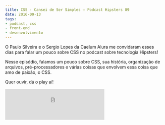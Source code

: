 ```yaml
---
title: CSS - Cansei de Ser Simples – Podcast Hipsters 09
date: 2016-09-13
tags:
- podcast, css
- front-end
- desenvolvimento
---
```


O Paulo Silveira e o Sergio Lopes da Caelum Alura me convidaram esses dias para falar um pouco sobre CSS no podcast sobre tecnologia Hipsters! 

Nesse episódio, falamos um pouco sobre CSS, sua história, organização de arquivos, pré-processadores e várias coisas que envolvem essa coisa que amo de paixão, o CSS.

Quer ouvir, dá o play aí!

<iframe width="320" height="100" src="https://hipsters.tech/?powerpress_embed=373-podcast&amp;powerpress_player=mediaelement-audio" frameborder="0" scrolling="no"></iframe>